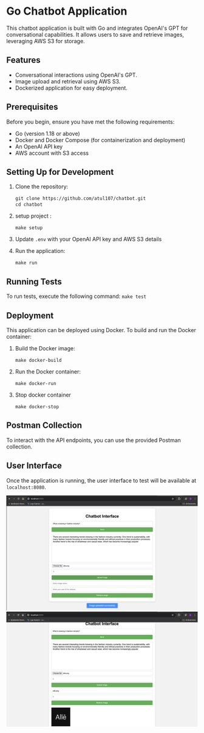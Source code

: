 # Go Chatbot Application

This chatbot application is built with Go and integrates OpenAI's GPT for conversational capabilities. It allows users to save and retrieve images, leveraging AWS S3 for storage.

## Features

- Conversational interactions using OpenAI's GPT.
- Image upload and retrieval using AWS S3.
- Dockerized application for easy deployment.

## Prerequisites

Before you begin, ensure you have met the following requirements:

- Go (version 1.18 or above)
- Docker and Docker Compose (for containerization and deployment)
- An OpenAI API key
- AWS account with S3 access

## Setting Up for Development

1. Clone the repository:
    ```
    git clone https://github.com/atul107/chatbot.git
    cd chatbot
    ```

2. setup project :
    ```
    make setup
    ```

3. Update `.env` with your OpenAI API key and AWS S3 details


4. Run the application:
    ```
    make run
    ```

## Running Tests

To run tests, execute the following command:
    ```
    make test
    ```

## Deployment

This application can be deployed using Docker. To build and run the Docker container:

1. Build the Docker image:
    ```
    make docker-build
    ```

2. Run the Docker container:
    ```
    make docker-run
    ```

3. Stop docker container
    ```
    make docker-stop
    ```

## Postman Collection
To interact with the API endpoints, you can use the provided Postman collection.

## User Interface
Once the application is running, the user interface to test will be available at `localhost:8080`.

![No preview](alle-1.png) ![No preview](alle-2.png)